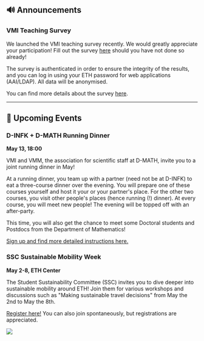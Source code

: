 ## 🔊 Announcements

### VMI Teaching Survey

We launched the VMI teaching survey recently.
We would greatly appreciate your participation!
Fill out the survey [here](https://evaluation-app1.let.ethz.ch/TakeSurvey.aspx?SurveyID=782I7mmM) should you have not done so already!

The survey is authenticated in order to ensure the integrity of the results, and you can log in using your ETH password for web applications (AAI/LDAP).
All data will be anonymised.

You can find more details about the survey [here](http://vmi.ethz.ch/teaching-survey/).

<hr>

## 📅 Upcoming Events

### D-INFK + D-MATH Running Dinner

**May 13, 18:00**

VMI and VMM, the association for scientific staff at D-MATH, invite you to a joint running dinner in May!

At a running dinner, you team up with a partner (need not be at D-INFK) to eat a three-course dinner over the evening.
You will prepare one of these courses yourself and host it your or your partner's place.
For the other two courses, you visit other people's places (hence running (!) dinner).
At every course, you will meet new people!
The evening will be topped off with an after-party.

This time, you will also get the chance to meet some Doctoral students and Postdocs from the Department of Mathematics!

[Sign up and find more detailed instructions here.]()

### SSC Sustainable Mobility Week

**May 2-8, ETH Center**

The Student Sustainability Committee (SSC) invites you to dive deeper into sustainable mobility around ETH!
Join them for various workshops and discussions such as "Making sustainable travel decisions" from May the 2nd to May the 8th.

[Register here!](http://bit.ly/3zV6N5r) You can also join spontaneously, but registrations are appreciated.

![](https://www.ssc.ethz.ch/wp-content/uploads/2023/04/MobilityWeek_Flyers-1090x1536.png)
